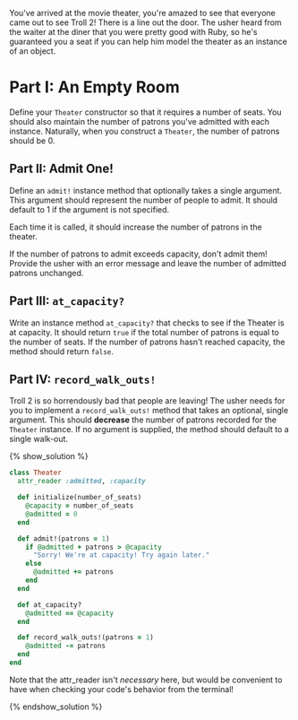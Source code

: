 You've arrived at the movie theater, you're amazed to see that everyone came out to see Troll 2! There is a line out the door. The usher heard from the waiter at the diner that you were pretty good with Ruby, so he's guaranteed you a seat if you can help him model the theater as an instance of an object.

# Part I: An Empty Room

Define your `Theater` constructor so that it requires a number of seats. You should also maintain the number of patrons you've admitted with each instance. Naturally, when you construct a `Theater`, the number of patrons should be 0.

## Part II: Admit One!

Define an `admit!` instance method that optionally takes a single argument. This argument should represent the number of people to admit. It should default to 1 if the argument is not specified.

Each time it is called, it should increase the number of patrons in the theater.

If the number of patrons to admit exceeds capacity, don't admit them! Provide the usher with an error message and leave the number of admitted patrons unchanged.

## Part III: `at_capacity?`

Write an instance method `at_capacity?` that checks to see if the Theater is at capacity. It should return `true` if the total number of patrons is equal to the number of seats. If the number of patrons hasn't reached capacity, the method should return `false`.

## Part IV: `record_walk_outs!`

Troll 2 is so horrendously bad that people are leaving! The usher needs for you to implement a `record_walk_outs!` method that takes an optional, single argument. This should **decrease** the number of patrons recorded for the `Theater` instance. If no argument is supplied, the method should default to a single walk-out.

{% show_solution %}

```ruby
class Theater
  attr_reader :admitted, :capacity

  def initialize(number_of_seats)
    @capacity = number_of_seats
    @admitted = 0
  end

  def admit!(patrons = 1)
    if @admitted + patrons > @capacity
      "Sorry! We're at capacity! Try again later."
    else
      @admitted += patrons
    end
  end

  def at_capacity?
    @admitted == @capacity
  end

  def record_walk_outs!(patrons = 1)
    @admitted -= patrons
  end
end
```

Note that the attr_reader isn't _necessary_ here, but would be convenient to have when checking your code's behavior from the terminal!

{% endshow_solution %}
